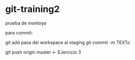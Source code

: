 # git-training2

prueba de montoya

para commit: 

git add pasa del workspace al staging
git commit -m TEXTo

git push origin master <-
EJercicio 3